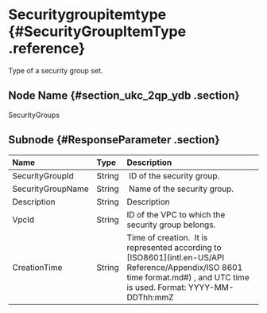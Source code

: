 # Securitygroupitemtype {#SecurityGroupItemType .reference}

Type of a security group set.

## Node Name {#section_ukc_2qp_ydb .section}

SecurityGroups

## Subnode {#ResponseParameter .section}

|Name|Type|Description|
|:---|:---|:----------|
|SecurityGroupId|String| ID of the security group.|
|SecurityGroupName|String| Name of the security group.|
|Description|String|Description|
|VpcId|String|ID of the VPC to which the security group belongs.|
|CreationTime|String|Time of creation.  It is represented according to [ISO8601](intl.en-US/API Reference/Appendix/ISO 8601 time format.md#) , and UTC time is used. Format: YYYY-MM-DDThh:mmZ|

